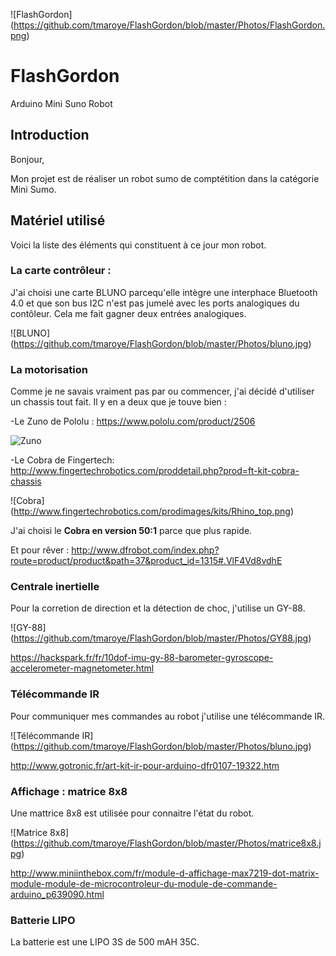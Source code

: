 ![FlashGordon] (https://github.com/tmaroye/FlashGordon/blob/master/Photos/FlashGordon.png)

# FlashGordon
Arduino Mini Suno Robot

## Introduction
Bonjour,

Mon projet est de réaliser un robot sumo de comptétition dans la catégorie Mini Sumo.

## Matériel utilisé
Voici la liste des éléments qui constituent à ce jour mon robot.

### La carte contrôleur :
J'ai choisi une carte BLUNO parcequ'elle intègre une interphace Bluetooth 4.0 et que son bus I2C n'est pas jumelé avec les ports analogiques du contôleur. Cela me fait gagner deux entrées analogiques.

![BLUNO] (https://github.com/tmaroye/FlashGordon/blob/master/Photos/bluno.jpg)

### La motorisation
Comme je ne savais vraiment pas par ou commencer, j'ai décidé d'utiliser un chassis tout fait.
Il y en a deux que je touve bien :

-Le Zuno de Pololu : <https://www.pololu.com/product/2506>

![Zuno](https://mcuoneclipse.files.wordpress.com/2014/07/new-zumo-robot.png)

-Le Cobra de Fingertech: <http://www.fingertechrobotics.com/proddetail.php?prod=ft-kit-cobra-chassis>

![Cobra] (http://www.fingertechrobotics.com/prodimages/kits/Rhino_top.png)

J'ai choisi le **Cobra en version 50:1** parce que plus rapide.

Et pour rêver : <http://www.dfrobot.com/index.php?route=product/product&path=37&product_id=1315#.VlF4Vd8vdhE>


### Centrale inertielle
Pour la corretion de direction et la détection de choc, j'utilise un GY-88.

![GY-88] (https://github.com/tmaroye/FlashGordon/blob/master/Photos/GY88.jpg)

<https://hackspark.fr/fr/10dof-imu-gy-88-barometer-gyroscope-accelerometer-magnetometer.html>


### Télécommande IR
Pour communiquer mes commandes au robot j'utilise une télécommande IR.

![Télécommande IR] (https://github.com/tmaroye/FlashGordon/blob/master/Photos/bluno.jpg)

<http://www.gotronic.fr/art-kit-ir-pour-arduino-dfr0107-19322.htm>


### Affichage : matrice 8x8
Une mattrice 8x8 est utilisée pour connaitre l'état du robot.

![Matrice 8x8] (https://github.com/tmaroye/FlashGordon/blob/master/Photos/matrice8x8.jpg)

<http://www.miniinthebox.com/fr/module-d-affichage-max7219-dot-matrix-module-module-de-microcontroleur-du-module-de-commande-arduino_p639090.html>


### Batterie LIPO
La batterie est une LIPO 3S de 500 mAH 35C.




